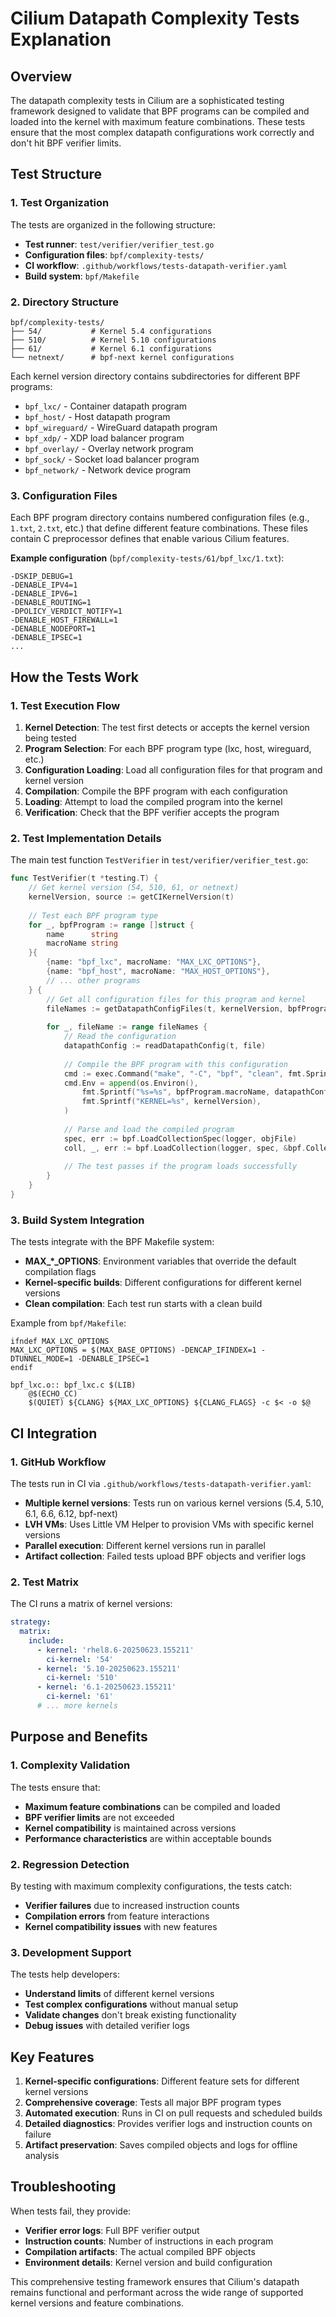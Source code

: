 # Cilium Datapath Complexity Tests Explanation

## Overview

The datapath complexity tests in Cilium are a sophisticated testing framework designed to validate that BPF programs can be compiled and loaded into the kernel with maximum feature combinations. These tests ensure that the most complex datapath configurations work correctly and don't hit BPF verifier limits.

## Test Structure

### 1. Test Organization

The tests are organized in the following structure:
- **Test runner**: `test/verifier/verifier_test.go`
- **Configuration files**: `bpf/complexity-tests/`
- **CI workflow**: `.github/workflows/tests-datapath-verifier.yaml`
- **Build system**: `bpf/Makefile`

### 2. Directory Structure

```
bpf/complexity-tests/
├── 54/           # Kernel 5.4 configurations
├── 510/          # Kernel 5.10 configurations
├── 61/           # Kernel 6.1 configurations
└── netnext/      # bpf-next kernel configurations
```

Each kernel version directory contains subdirectories for different BPF programs:
- `bpf_lxc/` - Container datapath program
- `bpf_host/` - Host datapath program
- `bpf_wireguard/` - WireGuard datapath program
- `bpf_xdp/` - XDP load balancer program
- `bpf_overlay/` - Overlay network program
- `bpf_sock/` - Socket load balancer program
- `bpf_network/` - Network device program

### 3. Configuration Files

Each BPF program directory contains numbered configuration files (e.g., `1.txt`, `2.txt`, etc.) that define different feature combinations. These files contain C preprocessor defines that enable various Cilium features.

**Example configuration** (`bpf/complexity-tests/61/bpf_lxc/1.txt`):
```
-DSKIP_DEBUG=1
-DENABLE_IPV4=1
-DENABLE_IPV6=1
-DENABLE_ROUTING=1
-DPOLICY_VERDICT_NOTIFY=1
-DENABLE_HOST_FIREWALL=1
-DENABLE_NODEPORT=1
-DENABLE_IPSEC=1
...
```

## How the Tests Work

### 1. Test Execution Flow

1. **Kernel Detection**: The test first detects or accepts the kernel version being tested
2. **Program Selection**: For each BPF program type (lxc, host, wireguard, etc.)
3. **Configuration Loading**: Load all configuration files for that program and kernel version
4. **Compilation**: Compile the BPF program with each configuration
5. **Loading**: Attempt to load the compiled program into the kernel
6. **Verification**: Check that the BPF verifier accepts the program

### 2. Test Implementation Details

The main test function `TestVerifier` in `test/verifier/verifier_test.go`:

```go
func TestVerifier(t *testing.T) {
    // Get kernel version (54, 510, 61, or netnext)
    kernelVersion, source := getCIKernelVersion(t)
    
    // Test each BPF program type
    for _, bpfProgram := range []struct {
        name      string
        macroName string
    }{
        {name: "bpf_lxc", macroName: "MAX_LXC_OPTIONS"},
        {name: "bpf_host", macroName: "MAX_HOST_OPTIONS"},
        // ... other programs
    } {
        // Get all configuration files for this program and kernel
        fileNames := getDatapathConfigFiles(t, kernelVersion, bpfProgram.name)
        
        for _, fileName := range fileNames {
            // Read the configuration
            datapathConfig := readDatapathConfig(t, file)
            
            // Compile the BPF program with this configuration
            cmd := exec.Command("make", "-C", "bpf", "clean", fmt.Sprintf("%s.o", bpfProgram.name))
            cmd.Env = append(os.Environ(),
                fmt.Sprintf("%s=%s", bpfProgram.macroName, datapathConfig),
                fmt.Sprintf("KERNEL=%s", kernelVersion),
            )
            
            // Parse and load the compiled program
            spec, err := bpf.LoadCollectionSpec(logger, objFile)
            coll, _, err := bpf.LoadCollection(logger, spec, &bpf.CollectionOptions{...})
            
            // The test passes if the program loads successfully
        }
    }
}
```

### 3. Build System Integration

The tests integrate with the BPF Makefile system:

- **MAX_*_OPTIONS**: Environment variables that override the default compilation flags
- **Kernel-specific builds**: Different configurations for different kernel versions
- **Clean compilation**: Each test run starts with a clean build

Example from `bpf/Makefile`:
```make
ifndef MAX_LXC_OPTIONS
MAX_LXC_OPTIONS = $(MAX_BASE_OPTIONS) -DENCAP_IFINDEX=1 -DTUNNEL_MODE=1 -DENABLE_IPSEC=1
endif

bpf_lxc.o:: bpf_lxc.c $(LIB)
	@$(ECHO_CC)
	$(QUIET) ${CLANG} ${MAX_LXC_OPTIONS} ${CLANG_FLAGS} -c $< -o $@
```

## CI Integration

### 1. GitHub Workflow

The tests run in CI via `.github/workflows/tests-datapath-verifier.yaml`:

- **Multiple kernel versions**: Tests run on various kernel versions (5.4, 5.10, 6.1, 6.6, 6.12, bpf-next)
- **LVH VMs**: Uses Little VM Helper to provision VMs with specific kernel versions
- **Parallel execution**: Different kernel versions run in parallel
- **Artifact collection**: Failed tests upload BPF objects and verifier logs

### 2. Test Matrix

The CI runs a matrix of kernel versions:
```yaml
strategy:
  matrix:
    include:
      - kernel: 'rhel8.6-20250623.155211'
        ci-kernel: '54'
      - kernel: '5.10-20250623.155211'
        ci-kernel: '510'
      - kernel: '6.1-20250623.155211'
        ci-kernel: '61'
      # ... more kernels
```

## Purpose and Benefits

### 1. Complexity Validation

The tests ensure that:
- **Maximum feature combinations** can be compiled and loaded
- **BPF verifier limits** are not exceeded
- **Kernel compatibility** is maintained across versions
- **Performance characteristics** are within acceptable bounds

### 2. Regression Detection

By testing with maximum complexity configurations, the tests catch:
- **Verifier failures** due to increased instruction counts
- **Compilation errors** from feature interactions
- **Kernel compatibility issues** with new features

### 3. Development Support

The tests help developers:
- **Understand limits** of different kernel versions
- **Test complex configurations** without manual setup
- **Validate changes** don't break existing functionality
- **Debug issues** with detailed verifier logs

## Key Features

1. **Kernel-specific configurations**: Different feature sets for different kernel versions
2. **Comprehensive coverage**: Tests all major BPF program types
3. **Automated execution**: Runs in CI on pull requests and scheduled builds
4. **Detailed diagnostics**: Provides verifier logs and instruction counts on failure
5. **Artifact preservation**: Saves compiled objects and logs for offline analysis

## Troubleshooting

When tests fail, they provide:
- **Verifier error logs**: Full BPF verifier output
- **Instruction counts**: Number of instructions in each program
- **Compilation artifacts**: The actual compiled BPF objects
- **Environment details**: Kernel version and build configuration

This comprehensive testing framework ensures that Cilium's datapath remains functional and performant across the wide range of supported kernel versions and feature combinations.